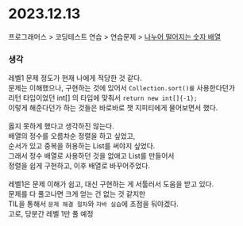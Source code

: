 # 2023.12.13

프로그래머스 > 코딩테스트 연습 > 연습문제 > [나누어 떨어지는 숫자 배열](https://school.programmers.co.kr/learn/courses/30/lessons/12910)

### 생각
레벨1 문제 정도가 현재 나에게 적당한 것 같다.<br>
문제는 이해했으나, 구현하는 것에 있어서 `Collection.sort()를` 사용한다던가<br>
리턴 타입이었던 int[] 의 타입에 맞춰서 `return new int[]{-1};`<br>
이렇게 해준다던가 하는 것들은 바로바로 챗 지피티에게 물어보면서 했다.<br>
<br>
옳지 못하게 했다고 생각하진 않는다.<br>
배열의 정수를 오름차순 정렬을 하고 싶었고,<br>
순서가 있고 중복을 허용하는 List를 써야지 싶었다.<br>
그래서 정수 배열로 사용하던 것을 없애고 List를 만들어서<br>
정렬을 쉽게 구현하고, 이후 배열로 바꾸어주었다.<br>
<br>
레벨1은 문제 이해가 쉽고, 대신 구현하는 게 서툴러서 도움을 받고 있다.<br>
문제를 다 풀고나면 크게 얻는 건 없는 것 같지만<br>
TIL을 통해서 `문제 해결 절차`와 `자바 실습`에 초점을 둬야겠다.
<br>
고로, 당분간 레벨 1만 풀 예정